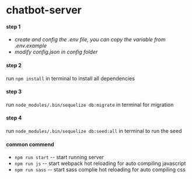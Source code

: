 # chatbot-server

#### step 1
* _create and config the .env file, you can copy the variable from .env.example_
* _modify config.json in config folder_

#### step 2
run `npm install` in terminal to install all dependencies

#### step 3
run `node_modules/.bin/sequelize db:migrate` in terminal for migration

#### step 4
run `node_modules/.bin/sequelize db:seed:all` in terminal to run the seed

#### common commend
* `npm run start` -- start running server
* `npm run js` -- start webpack hot reloading for auto compiling javascript
* `npm run sass` -- start sass complie hot reloading for auto compiling css
